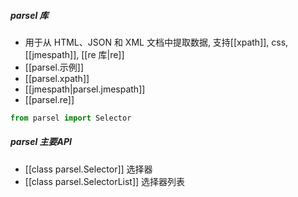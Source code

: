 ##### parsel 库
- 用于从 HTML、JSON 和 XML 文档中提取数据, 支持[[xpath]], css, [[jmespath]], [[re 库|re]]
- [[parsel.示例]]
- [[parsel.xpath]]
- [[jmespath|parsel.jmespath]]
- [[parsel.re]]
```python
from parsel import Selector
```
##### parsel 主要API
- [[class parsel.Selector]] 选择器
- [[class parsel.SelectorList]] 选择器列表